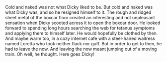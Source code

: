 Cold and naked was not what Dicky liked to be. But cold and naked was what Dicky was, and so he resigned himself to it. The rough and ridged sheet metal of the boxcar floor created an interesting and not unpleasant sensation when Dicky scooted across it to open the boxcar door. He looked forward to spending long hours searching the web for tetanus symptoms and applying them to himself later. He would hopefully be clothed by then. And maybe warm too, in a cozy internet cafe with a steel-haired waitress named Loretta who took neither flack nor guff. But in order to get to then, he had to leave the now. And leaving the now meant jumping out of a moving train. Oh well, he thought. Here goes Dicky!